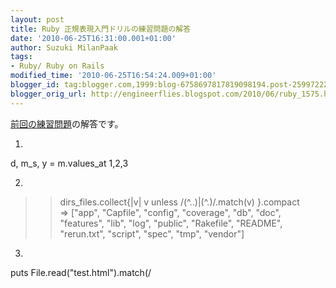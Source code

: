 ```yaml
---
layout: post
title: Ruby 正規表現入門ドリルの練習問題の解答
date: '2010-06-25T16:31:00.001+01:00'
author: Suzuki MilanPaak
tags:
- Ruby/ Ruby on Rails
modified_time: '2010-06-25T16:54:24.009+01:00'
blogger_id: tag:blogger.com,1999:blog-6758697817819098194.post-2599722269079110967
blogger_orig_url: http://engineerflies.blogspot.com/2010/06/ruby_1575.html
---
```


 [前回の練習問題](http://engineerflies.blogspot.com/2010/06/ruby_25.html#practical_exercises)の解答です。  
  
1.   
d, m\_s, y = m.values\_at 1,2,3  
  
2.   
>> dirs\_files.collect{|v| v unless /(^\.\.)|(^\.)/.match(v) }.compact  
=> ["app", "Capfile", "config", "coverage", "db", "doc", "features", "lib", "log", "public", "Rakefile", "README", "rerun.txt", "script", "spec", "tmp", "vendor"]  
  
3.   
puts File.read("test.html").match(/<title>/).post\_match.match(/<\/title>/).pre\_match  
puts File.read("test.html").match(/<title>(.+)<\/title>/m)[1]